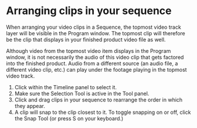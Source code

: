 # Arranging clips in your sequence

When arranging your video clips in a Sequence, the topmost video track layer will be visible in the Program window. The topmost clip will therefore be the clip that displays in your finished product video file as well.

Although video from the topmost video item displays in the Program window, it is not necessarily the audio of this video clip that gets factored into the finished product. Audio from a different source \(an audio file, a different video clip, etc.\) can play under the footage playing in the topmost video track.

1. Click within the Timeline panel to select it.
2. Make sure the Selection Tool is active in the Tool panel.
3. Click and drag clips in your sequence to rearrange the order in which they appear. 
4. A clip will snap to the clip closest to it. To toggle snapping on or off, click the Snap Tool \(or press S on your keyboard.\)

